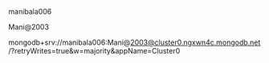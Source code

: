 manibala006

Mani@2003


mongodb+srv://manibala006:Mani@2003@cluster0.ngxwn4c.mongodb.net/?retryWrites=true&w=majority&appName=Cluster0